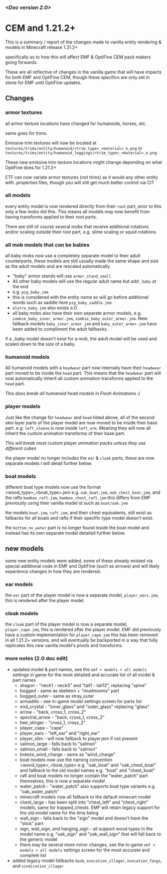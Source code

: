 ### *<Doc version 2.0>*

# CEM and 1.21.2+

This is a summary / report of the changes made to vanilla entity rendering & models in Minecraft release 1.21.2+ 

specifically as to how this will affect EMF & OptiFine CEM pack makers going forwards.

These are all reflective of changes in the vanilla game that will have impacts for both EMF and OptiFine CEM, though these specifics are only set in stone for EMF until OptiFine updates.

## Changes

### armor textures
all armor texture locations have changed for humanoids, horses, etc.

same goes for trims.

Emissive trim textures will now be located at `textures/trims/entity/humanoid/<trim_type>_<material>_e.png` or `textures/trims/entity/humanoid_leggings/<trim_type>_<material>_e.png`

These new emissive trim texture locations might change depending on what OptiFine does for 1.21.2+

ETF can now variate armor textures (not trims) as it would any other entity with .properties files, though you will still get much better control via CIT

### all models
every entity model is now rendered directly from their `root` part, prior to this only a few mobs did this.
This means all models may now benefit from having transforms applied to their root parts.

There are still of course several mobs that receive additional rotations and/or scaling outside their root part,
e.g. slime scaling or squid rotations.

### all mob models that can be babies
all baby mobs now use a completely separate model to their adult counterparts, these models are still usually made the 
same shape and size as the adult models and are rescaled automatically.

- "baby" armor stands will use `armor_stand_small`
- All other baby models will use the regular adult name but add `_baby` at the end 
- e.g. `pig_baby.jem`
- this is considered with the entity name so will go before additional words such as saddle here `pig_baby_saddle.jem`
- `elytra_baby.jem` also exists o.O
- all baby mobs also have their own separate armor models, 
e.g. `zombie_baby_inner_armor.jem`, `zombie_baby_outer_armor.jem`. New fallback models `baby_inner_armor.jem` and `baby_outer_armor.jem` have been added to compliment the adult fallbacks.

if a _baby model doesn't exist for a mob, the adult model will be used and scaled down to the size of a baby.

### humanoid models
All humanoid models with a `headwear` part now internally have their `headwear` part moved to be inside the `head` part.
This means that the `headwear` part will now automatically inherit all custom animation transforms applied to the `head` part.

*This does break all humanoid head models in Fresh Animations :(*

### player models
Just like the change for `headwear` and `head` listed above, all of the second skin layer parts of the player model are 
now moved to be inside their base part. e.g. `left_sleeve` is now inside `left_arm`. Meaning they will now all inherit the
custom animation transforms of their base part.

*This will break most custom player animation packs unless they use different cubes*

the player model no longer includes the `ear` & `cloak` parts, these are now separate models I will detail further below.

### boat models
different boat type models now use the format <wood_type>_<boat_type>.jem e.g. `oak_boat.jem`, `oak_chest_boat.jem`, and the rafts `bamboo_raft.jem`, `bamboo_chest_raft.jem`
this differs from EMF previously using their vanilla model id such as `boat/oak.jem`

the models `boat.jem`, `raft.jem`, and their chest equivalents, still exist as fallbacks for all boats and rafts if their specific type model doesn't exist.

the `bottom_no_water` part is no longer found inside the boat model and instead has its own separate model detailed further below.

## new models
some new entity models were added, some of these already existed via special additional code in EMF and OptiFine (such as arrows)
and will likely experience changes in how they are rendered.

### ear models
the `ear` part of the player model is now a separate model, `player_ears.jem`, this is rendered after the player model.

### cloak models
the `cloak` part of the player model is now a separate model, `player_cape.jem`, this is rendered after the player model.
EMF did previously have a custom implementation for `player_cape.jem` this has been removed in all 1.21.2+ versions, 
and will eventually be backported in a way that fully replicates this new vanilla model's pivots and transforms.

### more notes (2.0 doc edit)
- updated model & part names, see the `emf > models > all models` settings in game for the most detailed and accurate list of all model & part names
    - dragon - "neck1 - neck5" and "tail1 - tail12", replacing "spine"
    - bogged - same as skeleton + "mushrooms" part
    - bogged_outer - same as stray_outer
    - armadillo - see in-game model settings screen for parts list
    - end_crystal - "inner_glass" and "outer_glass" replacing "glass"
    - arrow - "back, cross_1, cross_2"
    - spectral_arrow - "back, cross_1, cross_2"
    - bee_stinger - "cross_1, cross_2"
    - player_cape - "cape"
    - player_ears - "left_ear" and "right_ear"
    - player_slim - will now fallback to player.jem if not present
    - salmon_large - falls back to "salmon"
    - salmon_small - falls back to "salmon"
    - breeze_wind_charge - same as "wind_charge"
    - boat models now use the naming convention <wood_type>_<boat_type> e.g. "oak_boat" and "oak_chest_boat" and fallback to the old model names e.g. "boat" and "chest_boat"
    - raft and boat models no longer contain the "water_patch" part themselves, this is now a separate model
    - water_patch - "water_patch" also supports boat type variants e.g. "oak_water_patch"
    - minecraft models now all fallback to the default minecart model
    - chest_large - has been split into "chest_left" and "chest_right" models, same for trapped_chests. EMF will retain legacy support for the old model name for the time being
    - wall_sign - falls back to the "sign" model and doesn't have the "stick" part
    - sign, wall_sign, and hanging_sign - all support wood types in the model name e.g. "oak_sign" and "oak_wall_sign" that will fall back to the generic model
    - there may be several more minor changes, see the in-game `emf > models > all models` settings screen for the most accurate and complete list
- added legacy model fallbacks `book`, `evocation_illager`, `evocation_fangs`, and `vindication_illager`


